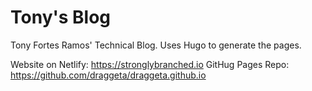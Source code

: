 # Tony's Blog

Tony Fortes Ramos' Technical Blog. Uses Hugo to generate the pages.

Website on Netlify: https://stronglybranched.io
GitHug Pages Repo:  https://github.com/draggeta/draggeta.github.io
